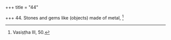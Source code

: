 +++
title = "44"

+++
44. Stones and gems like (objects) made of metal, [^25] 


[^25]:  Vasiṣṭha III, 50.
